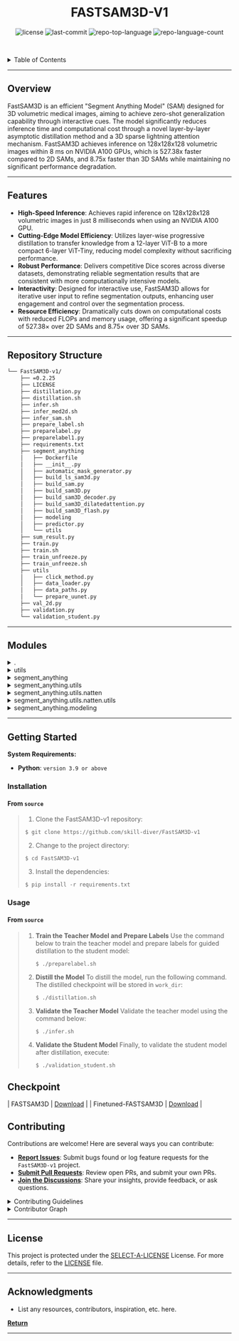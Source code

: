 <p align="center">
    <h1 align="center">FASTSAM3D-V1</h1>
</p>

<p align="center">
	<img src="https://img.shields.io/github/license/skill-diver/FastSAM3D-v1?style=default&logo=opensourceinitiative&logoColor=white&color=0080ff" alt="license">
	<img src="https://img.shields.io/github/last-commit/skill-diver/FastSAM3D-v1?style=default&logo=git&logoColor=white&color=0080ff" alt="last-commit">
	<img src="https://img.shields.io/github/languages/top/skill-diver/FastSAM3D-v1?style=default&color=0080ff" alt="repo-top-language">
	<img src="https://img.shields.io/github/languages/count/skill-diver/FastSAM3D-v1?style=default&color=0080ff" alt="repo-language-count">
<p>
<p align="center">
	<!-- default option, no dependency badges. -->
</p>

<br><!-- TABLE OF CONTENTS -->
<details>
  <summary>Table of Contents</summary><br>

- [ Overview](#-overview)
- [ Features](#-features)
- [ Repository Structure](#-repository-structure)
- [ Modules](#-modules)
- [ Getting Started](#-getting-started)
  - [ Installation](#-installation)
  - [ Usage](#-usage)
  - [ Tests](#-tests)
- [ Project Roadmap](#-project-roadmap)
- [ Contributing](#-contributing)
- [ License](#-license)
- [ Acknowledgments](#-acknowledgments)
</details>
<hr>

## Overview

FastSAM3D is an efficient "Segment Anything Model" (SAM) designed for 3D volumetric medical images, aiming to achieve zero-shot generalization capability through interactive cues. The model significantly reduces inference time and computational cost through a novel layer-by-layer asymptotic distillation method and a 3D sparse lightning attention mechanism. FastSAM3D achieves inference on 128x128x128 volumetric images within 8 ms on NVIDIA A100 GPUs, which is 527.38x faster compared to 2D SAMs, and 8.75x faster than 3D SAMs while maintaining no significant performance degradation.


---

## Features

- **High-Speed Inference**: Achieves rapid inference on 128x128x128 volumetric images in just 8 milliseconds when using an NVIDIA A100 GPU.
- **Cutting-Edge Model Efficiency**: Utilizes layer-wise progressive distillation to transfer knowledge from a 12-layer ViT-B to a more compact 6-layer ViT-Tiny, reducing model complexity without sacrificing performance.
- **Robust Performance**: Delivers competitive Dice scores across diverse datasets, demonstrating reliable segmentation results that are consistent with more computationally intensive models.
- **Interactivity**: Designed for interactive use, FastSAM3D allows for iterative user input to refine segmentation outputs, enhancing user engagement and control over the segmentation process.
- **Resource Efficiency**: Dramatically cuts down on computational costs with reduced FLOPs and memory usage, offering a significant speedup of 527.38× over 2D SAMs and 8.75× over 3D SAMs.


---

##  Repository Structure

```sh
└── FastSAM3D-v1/
    ├── =0.2.25
    ├── LICENSE
    ├── distillation.py
    ├── distillation.sh
    ├── infer.sh
    ├── infer_med2d.sh
    ├── infer_sam.sh
    ├── prepare_label.sh
    ├── preparelabel.py
    ├── preparelabel1.py
    ├── requirements.txt
    ├── segment_anything
    │   ├── Dockerfile
    │   ├── __init__.py
    │   ├── automatic_mask_generator.py
    │   ├── build_ls_sam3d.py
    │   ├── build_sam.py
    │   ├── build_sam3D.py
    │   ├── build_sam3D_decoder.py
    │   ├── build_sam3D_dilatedattention.py
    │   ├── build_sam3D_flash.py
    │   ├── modeling
    │   ├── predictor.py
    │   └── utils
    ├── sum_result.py
    ├── train.py
    ├── train.sh
    ├── train_unfreeze.py
    ├── train_unfreeze.sh
    ├── utils
    │   ├── click_method.py
    │   ├── data_loader.py
    │   ├── data_paths.py
    │   └── prepare_uunet.py
    ├── val_2d.py
    ├── validation.py
    └── validation_student.py
```

---

##  Modules

<details closed><summary>.</summary>

| File                                                                                                   | Summary                         |
| ---                                                                                                    | ---                             |
| [distillation.sh](https://github.com/skill-diver/FastSAM3D-v1/blob/master/distillation.sh)             | <code>► INSERT-TEXT-HERE</code> |
| [sum_result.py](https://github.com/skill-diver/FastSAM3D-v1/blob/master/sum_result.py)                 | <code>► INSERT-TEXT-HERE</code> |
| [train.py](https://github.com/skill-diver/FastSAM3D-v1/blob/master/train.py)                           | <code>► INSERT-TEXT-HERE</code> |
| [infer_med2d.sh](https://github.com/skill-diver/FastSAM3D-v1/blob/master/infer_med2d.sh)               | <code>► INSERT-TEXT-HERE</code> |
| [requirements.txt](https://github.com/skill-diver/FastSAM3D-v1/blob/master/requirements.txt)           | <code>► INSERT-TEXT-HERE</code> |
| [infer_sam.sh](https://github.com/skill-diver/FastSAM3D-v1/blob/master/infer_sam.sh)                   | <code>► INSERT-TEXT-HERE</code> |
| [prepare_label.sh](https://github.com/skill-diver/FastSAM3D-v1/blob/master/prepare_label.sh)           | <code>► INSERT-TEXT-HERE</code> |
| [validation_student.py](https://github.com/skill-diver/FastSAM3D-v1/blob/master/validation_student.py) | <code>► INSERT-TEXT-HERE</code> |
| [preparelabel.py](https://github.com/skill-diver/FastSAM3D-v1/blob/master/preparelabel.py)             | <code>► INSERT-TEXT-HERE</code> |
| [val_2d.py](https://github.com/skill-diver/FastSAM3D-v1/blob/master/val_2d.py)                         | <code>► INSERT-TEXT-HERE</code> |
| [train_unfreeze.sh](https://github.com/skill-diver/FastSAM3D-v1/blob/master/train_unfreeze.sh)         | <code>► INSERT-TEXT-HERE</code> |
| [train_unfreeze.py](https://github.com/skill-diver/FastSAM3D-v1/blob/master/train_unfreeze.py)         | <code>► INSERT-TEXT-HERE</code> |
| [validation.py](https://github.com/skill-diver/FastSAM3D-v1/blob/master/validation.py)                 | <code>► INSERT-TEXT-HERE</code> |
| [=0.2.25](https://github.com/skill-diver/FastSAM3D-v1/blob/master/=0.2.25)                             | <code>► INSERT-TEXT-HERE</code> |
| [distillation.py](https://github.com/skill-diver/FastSAM3D-v1/blob/master/distillation.py)             | <code>► INSERT-TEXT-HERE</code> |
| [preparelabel1.py](https://github.com/skill-diver/FastSAM3D-v1/blob/master/preparelabel1.py)           | <code>► INSERT-TEXT-HERE</code> |
| [train.sh](https://github.com/skill-diver/FastSAM3D-v1/blob/master/train.sh)                           | <code>► INSERT-TEXT-HERE</code> |
| [infer.sh](https://github.com/skill-diver/FastSAM3D-v1/blob/master/infer.sh)                           | <code>► INSERT-TEXT-HERE</code> |

</details>

<details closed><summary>utils</summary>

| File                                                                                               | Summary                         |
| ---                                                                                                | ---                             |
| [data_loader.py](https://github.com/skill-diver/FastSAM3D-v1/blob/master/utils/data_loader.py)     | <code>► INSERT-TEXT-HERE</code> |
| [prepare_uunet.py](https://github.com/skill-diver/FastSAM3D-v1/blob/master/utils/prepare_uunet.py) | <code>► INSERT-TEXT-HERE</code> |
| [click_method.py](https://github.com/skill-diver/FastSAM3D-v1/blob/master/utils/click_method.py)   | <code>► INSERT-TEXT-HERE</code> |
| [data_paths.py](https://github.com/skill-diver/FastSAM3D-v1/blob/master/utils/data_paths.py)       | <code>► INSERT-TEXT-HERE</code> |

</details>

<details closed><summary>segment_anything</summary>

| File                                                                                                                                        | Summary                         |
| ---                                                                                                                                         | ---                             |
| [automatic_mask_generator.py](https://github.com/skill-diver/FastSAM3D-v1/blob/master/segment_anything/automatic_mask_generator.py)         | <code>► INSERT-TEXT-HERE</code> |
| [build_sam.py](https://github.com/skill-diver/FastSAM3D-v1/blob/master/segment_anything/build_sam.py)                                       | <code>► INSERT-TEXT-HERE</code> |
| [build_sam3D.py](https://github.com/skill-diver/FastSAM3D-v1/blob/master/segment_anything/build_sam3D.py)                                   | <code>► INSERT-TEXT-HERE</code> |
| [predictor.py](https://github.com/skill-diver/FastSAM3D-v1/blob/master/segment_anything/predictor.py)                                       | <code>► INSERT-TEXT-HERE</code> |
| [Dockerfile](https://github.com/skill-diver/FastSAM3D-v1/blob/master/segment_anything/Dockerfile)                                           | <code>► INSERT-TEXT-HERE</code> |
| [build_sam3D_flash.py](https://github.com/skill-diver/FastSAM3D-v1/blob/master/segment_anything/build_sam3D_flash.py)                       | <code>► INSERT-TEXT-HERE</code> |
| [build_sam3D_decoder.py](https://github.com/skill-diver/FastSAM3D-v1/blob/master/segment_anything/build_sam3D_decoder.py)                   | <code>► INSERT-TEXT-HERE</code> |
| [build_sam3D_dilatedattention.py](https://github.com/skill-diver/FastSAM3D-v1/blob/master/segment_anything/build_sam3D_dilatedattention.py) | <code>► INSERT-TEXT-HERE</code> |
| [build_ls_sam3d.py](https://github.com/skill-diver/FastSAM3D-v1/blob/master/segment_anything/build_ls_sam3d.py)                             | <code>► INSERT-TEXT-HERE</code> |

</details>

<details closed><summary>segment_anything.utils</summary>

| File                                                                                                              | Summary                         |
| ---                                                                                                               | ---                             |
| [transforms.py](https://github.com/skill-diver/FastSAM3D-v1/blob/master/segment_anything/utils/transforms.py)     | <code>► INSERT-TEXT-HERE</code> |
| [amg.py](https://github.com/skill-diver/FastSAM3D-v1/blob/master/segment_anything/utils/amg.py)                   | <code>► INSERT-TEXT-HERE</code> |
| [transforms3D.py](https://github.com/skill-diver/FastSAM3D-v1/blob/master/segment_anything/utils/transforms3D.py) | <code>► INSERT-TEXT-HERE</code> |
| [onnx.py](https://github.com/skill-diver/FastSAM3D-v1/blob/master/segment_anything/utils/onnx.py)                 | <code>► INSERT-TEXT-HERE</code> |

</details>

<details closed><summary>segment_anything.utils.natten</summary>

| File                                                                                                                 | Summary                         |
| ---                                                                                                                  | ---                             |
| [nested.py](https://github.com/skill-diver/FastSAM3D-v1/blob/master/segment_anything/utils/natten/nested.py)         | <code>► INSERT-TEXT-HERE</code> |
| [natten1d.py](https://github.com/skill-diver/FastSAM3D-v1/blob/master/segment_anything/utils/natten/natten1d.py)     | <code>► INSERT-TEXT-HERE</code> |
| [natten2d.py](https://github.com/skill-diver/FastSAM3D-v1/blob/master/segment_anything/utils/natten/natten2d.py)     | <code>► INSERT-TEXT-HERE</code> |
| [functional.py](https://github.com/skill-diver/FastSAM3D-v1/blob/master/segment_anything/utils/natten/functional.py) | <code>► INSERT-TEXT-HERE</code> |
| [flops.py](https://github.com/skill-diver/FastSAM3D-v1/blob/master/segment_anything/utils/natten/flops.py)           | <code>► INSERT-TEXT-HERE</code> |
| [natten3d.py](https://github.com/skill-diver/FastSAM3D-v1/blob/master/segment_anything/utils/natten/natten3d.py)     | <code>► INSERT-TEXT-HERE</code> |
| [ops.py](https://github.com/skill-diver/FastSAM3D-v1/blob/master/segment_anything/utils/natten/ops.py)               | <code>► INSERT-TEXT-HERE</code> |

</details>

<details closed><summary>segment_anything.utils.natten.utils</summary>

| File                                                                                                                 | Summary                         |
| ---                                                                                                                  | ---                             |
| [typing.py](https://github.com/skill-diver/FastSAM3D-v1/blob/master/segment_anything/utils/natten/utils/typing.py)   | <code>► INSERT-TEXT-HERE</code> |
| [testing.py](https://github.com/skill-diver/FastSAM3D-v1/blob/master/segment_anything/utils/natten/utils/testing.py) | <code>► INSERT-TEXT-HERE</code> |
| [tensor.py](https://github.com/skill-diver/FastSAM3D-v1/blob/master/segment_anything/utils/natten/utils/tensor.py)   | <code>► INSERT-TEXT-HERE</code> |

</details>

<details closed><summary>segment_anything.modeling</summary>

| File                                                                                                                                                         | Summary                         |
| ---                                                                                                                                                          | ---                             |
| [dilated_utils.py](https://github.com/skill-diver/FastSAM3D-v1/blob/master/segment_anything/modeling/dilated_utils.py)                                       | <code>► INSERT-TEXT-HERE</code> |
| [image_encoder.py](https://github.com/skill-diver/FastSAM3D-v1/blob/master/segment_anything/modeling/image_encoder.py)                                       | <code>► INSERT-TEXT-HERE</code> |
| [mask_decoder3D_flash.py](https://github.com/skill-diver/FastSAM3D-v1/blob/master/segment_anything/modeling/mask_decoder3D_flash.py)                         | <code>► INSERT-TEXT-HERE</code> |
| [mask_decoder.py](https://github.com/skill-diver/FastSAM3D-v1/blob/master/segment_anything/modeling/mask_decoder.py)                                         | <code>► INSERT-TEXT-HERE</code> |
| [image_encoder3D_c.py](https://github.com/skill-diver/FastSAM3D-v1/blob/master/segment_anything/modeling/image_encoder3D_c.py)                               | <code>► INSERT-TEXT-HERE</code> |
| [image_encoder3D_flash.py](https://github.com/skill-diver/FastSAM3D-v1/blob/master/segment_anything/modeling/image_encoder3D_flash.py)                       | <code>► INSERT-TEXT-HERE</code> |
| [image_encoder_justdilated.py](https://github.com/skill-diver/FastSAM3D-v1/blob/master/segment_anything/modeling/image_encoder_justdilated.py)               | <code>► INSERT-TEXT-HERE</code> |
| [mask_decoder3D.py](https://github.com/skill-diver/FastSAM3D-v1/blob/master/segment_anything/modeling/mask_decoder3D.py)                                     | <code>► INSERT-TEXT-HERE</code> |
| [sam.py](https://github.com/skill-diver/FastSAM3D-v1/blob/master/segment_anything/modeling/sam.py)                                                           | <code>► INSERT-TEXT-HERE</code> |
| [flash_attention.py](https://github.com/skill-diver/FastSAM3D-v1/blob/master/segment_anything/modeling/flash_attention.py)                                   | <code>► INSERT-TEXT-HERE</code> |
| [transformer.py](https://github.com/skill-diver/FastSAM3D-v1/blob/master/segment_anything/modeling/transformer.py)                                           | <code>► INSERT-TEXT-HERE</code> |
| [utils.py](https://github.com/skill-diver/FastSAM3D-v1/blob/master/segment_anything/modeling/utils.py)                                                       | <code>► INSERT-TEXT-HERE</code> |
| [prompt_encoder.py](https://github.com/skill-diver/FastSAM3D-v1/blob/master/segment_anything/modeling/prompt_encoder.py)                                     | <code>► INSERT-TEXT-HERE</code> |
| [sam3D.py](https://github.com/skill-diver/FastSAM3D-v1/blob/master/segment_anything/modeling/sam3D.py)                                                       | <code>► INSERT-TEXT-HERE</code> |
| [prompt_encoder3D.py](https://github.com/skill-diver/FastSAM3D-v1/blob/master/segment_anything/modeling/prompt_encoder3D.py)                                 | <code>► INSERT-TEXT-HERE</code> |
| [image_encoder3D_dilated.py](https://github.com/skill-diver/FastSAM3D-v1/blob/master/segment_anything/modeling/image_encoder3D_dilated.py)                   | <code>► INSERT-TEXT-HERE</code> |
| [sam_model.py](https://github.com/skill-diver/FastSAM3D-v1/blob/master/segment_anything/modeling/sam_model.py)                                               | <code>► INSERT-TEXT-HERE</code> |
| [common.py](https://github.com/skill-diver/FastSAM3D-v1/blob/master/segment_anything/modeling/common.py)                                                     | <code>► INSERT-TEXT-HERE</code> |
| [image_encoder3D.py](https://github.com/skill-diver/FastSAM3D-v1/blob/master/segment_anything/modeling/image_encoder3D.py)                                   | <code>► INSERT-TEXT-HERE</code> |
| [image_encoder3D_dilatedattention.py](https://github.com/skill-diver/FastSAM3D-v1/blob/master/segment_anything/modeling/image_encoder3D_dilatedattention.py) | <code>► INSERT-TEXT-HERE</code> |
| [xpos_relative_position.py](https://github.com/skill-diver/FastSAM3D-v1/blob/master/segment_anything/modeling/xpos_relative_position.py)                     | <code>► INSERT-TEXT-HERE</code> |

</details>

---

##  Getting Started

**System Requirements:**

* **Python**: `version 3.9 or above`

###  Installation

<h4>From <code>source</code></h4>

> 1. Clone the FastSAM3D-v1 repository:
>
> ```console
> $ git clone https://github.com/skill-diver/FastSAM3D-v1
> ```
>
> 2. Change to the project directory:
> ```console
> $ cd FastSAM3D-v1
> ```
>
> 3. Install the dependencies:
> ```console
> $ pip install -r requirements.txt
> ```

###  Usage

<h4>From <code>source</code></h4>

> 1. **Train the Teacher Model and Prepare Labels**
>    Use the command below to train the teacher model and prepare labels for guided distillation to the student model:
>    ```console
>    $ ./preparelabel.sh
>    ```
>
> 2. **Distill the Model**
>    To distill the model, run the following command. The distilled checkpoint will be stored in `work_dir`:
>    ```console
>    $ ./distillation.sh
>    ```
>
> 3. **Validate the Teacher Model**
>    Validate the teacher model using the command below:
>    ```console
>    $ ./infer.sh
>    ```
>
> 4. **Validate the Student Model**
>    Finally, to validate the student model after distillation, execute:
>    ```console
>    $ ./validation_student.sh
>    ```



## Checkpoint

| FASTSAM3D | [Download]([https://drive.google.com/file/d/1PFeUjlFMAppllS9x1kAWyCYUJM9re2Ub/view?usp=drive_link](https://drive.google.com/file/d/1-rvRh1VYeBSWmAqNUS-9lKomtiaNXCL8/view?usp=sharing)) |
| Finetuned-FASTSAM3D    | [Download]([https://drive.google.com/file/d/1kKpjIwCsUWQI-mYZ2Lww9WZXuJxc3FvU/view?usp=sharing](https://drive.google.com/file/d/1bL-Q1zxYGwjBylnC9QmXRL-WhST3ti2T/view?usp=sharing)) | 

##  Contributing

Contributions are welcome! Here are several ways you can contribute:

- **[Report Issues](https://github.com/skill-diver/FastSAM3D-v1/issues)**: Submit bugs found or log feature requests for the `FastSAM3D-v1` project.
- **[Submit Pull Requests](https://github.com/skill-diver/FastSAM3D-v1/blob/main/CONTRIBUTING.md)**: Review open PRs, and submit your own PRs.
- **[Join the Discussions](https://github.com/skill-diver/FastSAM3D-v1/discussions)**: Share your insights, provide feedback, or ask questions.

<details closed>
<summary>Contributing Guidelines</summary>

1. **Fork the Repository**: Start by forking the project repository to your github account.
2. **Clone Locally**: Clone the forked repository to your local machine using a git client.
   ```sh
   git clone https://github.com/skill-diver/FastSAM3D-v1
   ```
3. **Create a New Branch**: Always work on a new branch, giving it a descriptive name.
   ```sh
   git checkout -b new-feature-x
   ```
4. **Make Your Changes**: Develop and test your changes locally.
5. **Commit Your Changes**: Commit with a clear message describing your updates.
   ```sh
   git commit -m 'Implemented new feature x.'
   ```
6. **Push to github**: Push the changes to your forked repository.
   ```sh
   git push origin new-feature-x
   ```
7. **Submit a Pull Request**: Create a PR against the original project repository. Clearly describe the changes and their motivations.
8. **Review**: Once your PR is reviewed and approved, it will be merged into the main branch. Congratulations on your contribution!
</details>

<details closed>
<summary>Contributor Graph</summary>
<br>
<p align="center">
   <a href="https://github.com{/skill-diver/FastSAM3D-v1/}graphs/contributors">
      <img src="https://contrib.rocks/image?repo=skill-diver/FastSAM3D-v1">
   </a>
</p>
</details>

---

##  License

This project is protected under the [SELECT-A-LICENSE](https://choosealicense.com/licenses) License. For more details, refer to the [LICENSE](https://choosealicense.com/licenses/) file.

---

##  Acknowledgments

- List any resources, contributors, inspiration, etc. here.

[**Return**](#-overview)

---
